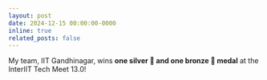```yaml
---
layout: post
date: 2024-12-15 00:00:00-0000
inline: true
related_posts: false
---
```


My team, IIT Gandhinagar, wins **one silver 🥈 and one bronze 🥉 medal** at the InterIIT Tech Meet 13.0!
